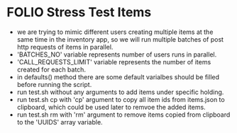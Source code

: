# FOLIO Stress Test Items

- we are trying to mimic different users creating multiple items at the same time in the inventory app,
  so we will run multiple batches of post http requests of items in parallel.
- 'BATCHES_NO' variable represents number of users runs in parallel.
- 'CALL_REQUESTS_LIMIT' variable represents the number of items created for each batch.
- in defaults() method there are some default varialbes should be filled 
  before running the script.
- run test.sh without any arguments to add items under specific holding.
- run test.sh cp with 'cp' argument to copy all item ids from items.json to clipboard,
  which could be used later to remvoe the added items.
- run test.sh rm with 'rm' argument to remove items copied from clipboard to the 
  'UUIDS' array variable.